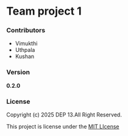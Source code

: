 # Team project 1

### Contributors
- Vimukthi
- Uthpala
- Kushan

### Version
**0.2.0**

### License
Copyright (c) 2025 DEP 13.All Right Reserved.

This project is license under the [MIT LIcense](License.txt)